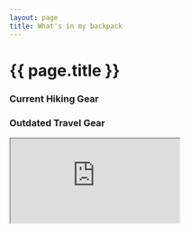 ```yaml
---
layout: page
title: What's in my backpack
---
```

{{ page.title }}
================

### Current Hiking Gear

<script src="https://lighterpack.com/e/cvpntb"></script><div id="cvpntb"></div>

### Outdated Travel Gear

<iframe class="embed" src="https://docs.google.com/spreadsheets/d/13W4TKpLCjIrxBVkrSkYgPjPFXlbbGe0T_wQc7Wb3y3E/pubhtml?gid=0&amp;single=true&amp;widget=true&amp;headers=false"></iframe>
